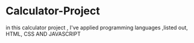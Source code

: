 # Calculator-Project
 in this calculator project , I've applied programming languages ,listed out, HTML, CSS AND JAVASCRIPT
